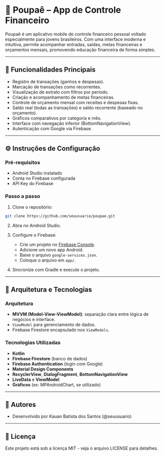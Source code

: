 # 📱 Poupaê – App de Controle Financeiro

Poupaê é um aplicativo mobile de controle financeiro pessoal voltado especialmente para jovens brasileiros. Com uma interface moderna e intuitiva, permite acompanhar entradas, saídas, metas financeiras e orçamentos mensais, promovendo educação financeira de forma simples.

---

## 🔧 Funcionalidades Principais

- Registro de transações (ganhos e despesas).
- Marcação de transações como recorrentes.
- Visualização de extrato com filtros por período.
- Criação e acompanhamento de metas financeiras.
- Controle de orçamento mensal com receitas e despesas fixas.
- Saldo real (todas as transações) e saldo recorrente (baseado no orçamento).
- Gráficos comparativos por categoria e mês.
- Interface com navegação inferior (BottomNavigationView).
- Autenticação com Google via Firebase.

---

## ⚙️ Instruções de Configuração

### Pré-requisitos

- Android Studio instalado
- Conta no Firebase configurada
- API Key do Firebase

### Passo a passo

1. Clone o repositório:
```bash
git clone https://github.com/seuusuario/poupae.git
```

2. Abra no Android Studio.

3. Configure o Firebase:
   - Crie um projeto no [Firebase Console](https://console.firebase.google.com/).
   - Adicione um novo app Android.
   - Baixe o arquivo `google-services.json`.
   - Coloque o arquivo em `app/`.

4. Sincronize com Gradle e execute o projeto.

---

## 🧱 Arquitetura e Tecnologias

### Arquitetura
- **MVVM (Model-View-ViewModel)**: separação clara entre lógica de negócios e interface.
- `ViewModel` para gerenciamento de dados.
- Firebase Firestore encapsulado nos `ViewModels`.

### Tecnologias Utilizadas
- **Kotlin**
- **Firebase Firestore** (banco de dados)
- **Firebase Authentication** (login com Google)
- **Material Design Components**
- **RecyclerView**, **DialogFragment**, **BottomNavigationView**
- **LiveData** e **ViewModel**
- **Gráficos** (ex: MPAndroidChart, se utilizado)

---

## 📌 Autores

- Desenvolvido por Kauan Batista dos Santos (@seuusuario)

---

## 📃 Licença

Este projeto está sob a licença MIT - veja o arquivo LICENSE para detalhes.